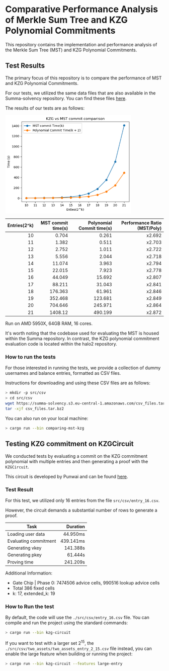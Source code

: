 # Comparative Performance Analysis of Merkle Sum Tree and KZG Polynomial Commitments

This repository contains the implementation and performance analysis of the Merkle Sum Tree (MST) and KZG Polynomial Commitments.

## Test Results

The primary focus of this repository is to compare the performance of MST and KZG Polynomial Commitments. 

For our tests, we utilized the same data files that are also available in the Summa-solvency repository. You can find these files [here](https://github.com/summa-dev/summa-solvency/tree/master/zk_prover#benches).

The results of our tests are as follows:

<img src="kzg_mst_result.png" alt="kzg_vs_mst_time" width="400"/>

| Entries(2^k)  |   MST commit time(s) |   Polynomial Commit time(s) |   Performance Ratio (MST/Poly) |
|---:|------------------:|-------------------------:|----------:|
| 10 |          0.704    |                 0.261    |  x2.692   |
| 11 |          1.382    |                 0.511    |  x2.703   |
| 12 |          2.752    |                 1.011    |  x2.722   |
| 13 |          5.556    |                 2.044    |  x2.718   |
| 14 |         11.074    |                 3.963    |  x2.794   |
| 15 |         22.015    |                 7.923    |  x2.778   |
| 16 |         44.049    |                15.692    |  x2.807   |
| 17 |         88.211    |                31.043    |  x2.841   |
| 18 |        176.363    |                61.961    |  x2.846   |
| 19 |        352.468    |               123.681    |  x2.849   |
| 20 |        704.646    |               245.971    |  x2.864   |
| 21 |       1408.12     |               490.199    |  x2.872   |

Run on AMD 5950X, 64GB RAM, 16 cores.

It's worth noting that the codebase used for evaluating the MST is housed within the Summa repository. In contrast, the KZG polynomial commitment evaluation code is located within the halo2 repository.

### How to run the tests

For those interested in running the tests, we provide a collection of dummy usernames and balance entries, formatted as CSV files. 

Instructions for downloading and using these CSV files are as follows:

```bash
> mkdir -p src/csv
> cd src/csv 
wget https://summa-solvency.s3.eu-central-1.amazonaws.com/csv_files.tar.bz2
tar -xjf csv_files.tar.bz2
```

You can also run on your local machine:

```bash
> cargo run --bin comparing-mst-kzg
```

## Testing KZG commitment on KZGCircuit
 
 We conducted tests by evaluating a commit on the KZG commitment polynomial with multiple entries and then generating a proof with the `KZGCircuit`. 
 
 This circuit is developed by Punwai and can be found [here](https://github.com/punwai/halo2-lib/tree/kzg).

### Test Result

For this test, we utilized only 16 entries from the file `src/csv/entry_16.csv`.

However, the circuit demands a substantial number of rows to generate a proof.

| Task                   | Duration        |
|------------------------|----------------:|
| Loading user data      |  44.950ms       |
| Evaluating commitment  | 439.141ms       |
| Generating vkey        |  141.388s       |
| Generating pkey        |   61.444s       |
| Proving time           |  241.209s       |

Additional Information:
- Gate Chip | Phase 0: 7474506 advice cells, 990516 lookup advice cells
- Total 386 fixed cells
- k: 17, extended_k: 19


### How to Run the test

By default, the code will use the `./src/csv/entry_16.csv` file. You can compile and run the project using the standard commands:

```bash
> cargo run --bin kzg-circuit
```

If you want to test with a larger set $2^{15}$, the `./src/csv/two_assets/two_assets_entry_2_15.csv` file instead, you can enable the large feature when building or running the project:

```bash
> cargo run --bin kzg-circuit --features large-entry
```
